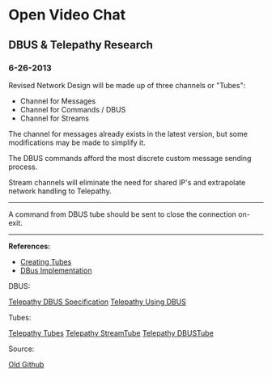 
# Open Video Chat
## DBUS & Telepathy Research
### 6-26-2013


Revised Network Design will be made up of three channels or "Tubes":

- Channel for Messages
- Channel for Commands / DBUS
- Channel for Streams


The channel for messages already exists in the latest version, but some modifications may be made to simplify it.

The DBUS commands afford the most discrete custom message sending process.

Stream channels will eliminate the need for shared IP's and extrapolate network handling to Telepathy.


---

A command from DBUS tube should be sent to close the connection on-exit.




---

**References:**


- [Creating Tubes](http://telepathy.freedesktop.org/doc/book/sect.tubes.setup.html)
- [DBus Implementation](http://telepathy.freedesktop.org/doc/book/sect.services.python.html)


DBUS:

[Telepathy DBUS Specification](http://telepathy.freedesktop.org/spec/)
[Telepathy Using DBUS](http://telepathy.freedesktop.org/doc/book/sect.basics.dbus.html)


Tubes:

[Telepathy Tubes](http://telepathy.freedesktop.org/doc/book/chapter.tubes.html)
[Telepathy StreamTube](http://telepathy.freedesktop.org/spec/Channel_Type_Stream_Tube.html)
[Telepathy DBUSTube](http://telepathy.freedesktop.org/spec/Channel_Type_DBus_Tube.html)


Source:

[Old Github](https://github.com/FOSSRIT/Open-Video-chat/tree/051a4a544122748112277665bb52063f87274136/OpenVideoChat.activity)

